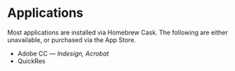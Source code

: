 # Applications

Most applications are installed via Homebrew Cask. The following are either unavailable, or purchased via the App Store.

- Adobe CC — _Indesign, Acrobat_
- QuickRes